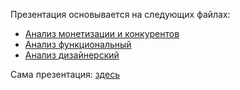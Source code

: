Презентация основывается на следующих файлах:
- [Анализ монетизации и конкурентов](./ВРМП_часть_Романа_Витальевича_А_3.pdf)
- [Анализ функциональный](./Программные%20концепции%20тем%20№1-4.pdf)
- [Анализ дизайнерский](./Идеи%20дизайна%20для%20проектов.pdf)

Сама презентация: [здесь](./Преза.pdf)